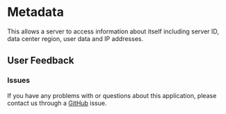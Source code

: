 # Metadata

This allows a server to access information about itself including server ID, data center region, user data and IP addresses.

## User Feedback

### Issues

If you have any problems with or questions about this application, please contact us through a [GitHub](https://github.com/kassisol/metadata/issues) issue.
